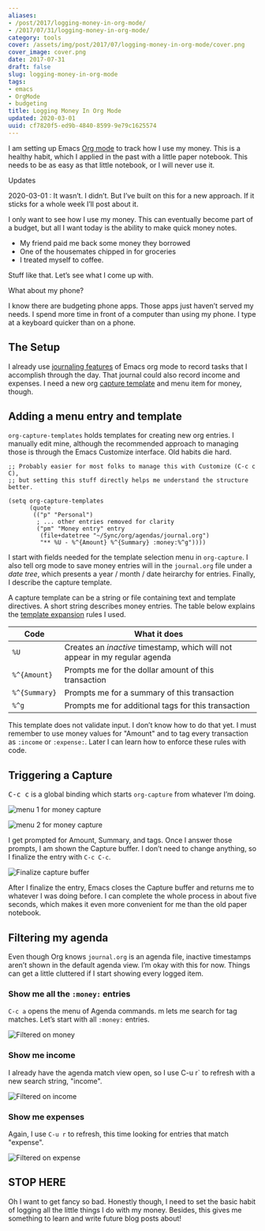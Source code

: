 ```yaml
---
aliases:
- /post/2017/logging-money-in-org-mode/
- /2017/07/31/logging-money-in-org-mode/
category: tools
cover: /assets/img/post/2017/07/logging-money-in-org-mode/cover.png
cover_image: cover.png
date: 2017-07-31
draft: false
slug: logging-money-in-org-mode
tags:
- emacs
- OrgMode
- budgeting
title: Logging Money In Org Mode
updated: 2020-03-01
uuid: cf7820f5-ed9b-4840-8599-9e79c1625574
---
```


[Org mode]: https://orgmode.org

I am setting up Emacs [Org mode][] to track how I use my money. This is a
healthy habit, which I applied in the past with a little paper notebook. This
needs to be as easy as that little notebook, or I will never use it.

<aside class="admonition">
<p class="admonition-title">Updates</p>

2020-03-01
: It wasn’t. I didn’t. But I’ve built on this for a new approach. If it sticks
  for a whole week I’ll post about it.

</aside>

I only want to see how I use my money. This can eventually become part of a
budget, but all I want today is the ability to make quick money notes.

* My friend paid me back some money they borrowed
* One of the housemates chipped in for groceries
* I treated myself to coffee.

Stuff like that. Let’s see what I come up with.

What about my phone?

I know there are budgeting phone apps. Those apps just haven’t served my needs.
I spend more time in front of a computer than using my phone. I type at a
keyboard quicker than on a phone.

## The Setup

[journaling features]: http://www.howardism.org/Technical/Emacs/journaling-org.html
[capture template]: http://orgmode.org/manual/Capture-templates.html#Capture-templates

I already use [journaling features][] of Emacs org mode to record tasks that I
accomplish through the day. That journal could also record income and expenses.
I need a new org [capture template][] and menu item for money, though.

## Adding a menu entry and template

`org-capture-templates` holds templates for creating new org entries. I manually
edit mine, although the recommended approach to managing those is through the
Emacs Customize interface. Old habits die hard.

```elisp
;; Probably easier for most folks to manage this with Customize (C-c c C),
;; but setting this stuff directly helps me understand the structure better.

(setq org-capture-templates
      (quote
       (("p" "Personal")
        ; ... other entries removed for clarity
        ("pm" "Money entry" entry
         (file+datetree "~/Sync/org/agendas/journal.org")
         "** %U - %^{Amount} %^{Summary} :money:%^g"))))
```

I start with fields needed for the template selection menu in `org-capture`. I
also tell org mode to save money entries will in the `journal.org` file under a
*date tree*, which presents a year / month / date heirarchy for entries.
Finally, I describe the capture template.

[template expansion]: http://orgmode.org/manual/Template-expansion.html#Template-expansion

A capture template can be a string or file containing text and template
directives. A short string describes money entries. The table below explains the
[template expansion][] rules I used.

| Code          | What it does
| ------------- | ------------
| `%U`          | Creates an _inactive_ timestamp, which will not appear in my regular agenda
| `%^{Amount}`  | Prompts me for the dollar amount of this transaction
| `%^{Summary}` | Prompts me for a summary of this transaction
| `%^g`         | Prompts me for additional tags for this transaction

This template does not validate input. I don’t know how to do that yet. I must
remember to use money values for "Amount" and to tag every transaction as
`:income` or `:expense:`. Later I can learn how to enforce these rules with
code.

## Triggering a Capture

<kbd>C-c c</kbd> is a global binding which starts `org-capture` from whatever I’m doing.

![menu 1 for money capture](/assets/img/post/2017/07/logging-money-in-org-mode/org-capture-menu-1.png "<kbd>C-c c</kbd> to enter org capture menu")

![menu 2 for money capture](/assets/img/post/2017/07/logging-money-in-org-mode/org-capture-menu-2.png "<kbd></kbd> then <kbd>m</kbd> for a Personal Money entry")

I get prompted for Amount, Summary, and tags. Once I answer those prompts, I am
shown the Capture buffer. I don’t need to change anything, so I finalize the
entry with `C-c C-c`.

![Finalize capture buffer](/assets/img/post/2017/07/logging-money-in-org-mode/org-money-capture-buffer.png "<kbd>C-c C-c</kbd> to finalize")

After I finalize the entry, Emacs closes the Capture buffer and returns me to
whatever I was doing before. I can complete the whole process in about five
seconds, which makes it even more convenient for me than the old paper notebook.

## Filtering my agenda

Even though Org knows `journal.org` is an agenda file, inactive timestamps
aren’t shown in the default agenda view. I’m okay with this for now. Things can
get a little cluttered if I start showing every logged item.

### Show me all the `:money:` entries

`C-c a` opens the menu of Agenda commands. m lets me search for tag matches.
Let’s start with all `:money:` entries.

![Filtered on money](/assets/img/post/2017/07/logging-money-in-org-mode/agenda-filter-money.png "<kbd>C-c a m money</kbd> to filter on the :money: tag")

### Show me income

I already have the agenda match view open, so I use C-u r` to refresh with a
new search string, "income".

![Filtered on income](/assets/img/post/2017/07/logging-money-in-org-mode/agenda-filter-income.png "<kbd>C-u r income</kbd> to filter on the :income: tag")

### Show me expenses

Again, I use `C-u r` to refresh, this time looking for entries that match
"expense".

![Filtered on expense](/assets/img/post/2017/07/logging-money-in-org-mode/agenda-filter-expense.png "<kbd>C-u r expense</kbd> to filter on the :expense: tag")

## STOP HERE

Oh I want to get fancy so bad. Honestly though, I need to set the basic habit of
logging all the little things I do with my money. Besides, this gives me
something to learn and write future blog posts about!